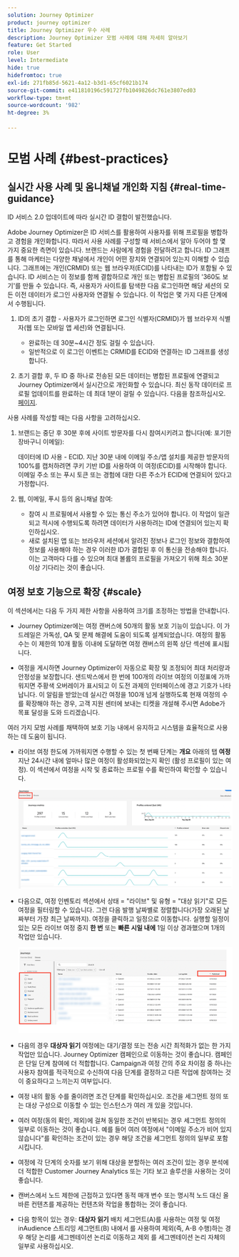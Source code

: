 ```yaml
---
solution: Journey Optimizer
product: journey optimizer
title: Journey Optimizer 우수 사례
description: Journey Optimizer 모범 사례에 대해 자세히 알아보기
feature: Get Started
role: User
level: Intermediate
hide: true
hidefromtoc: true
exl-id: 271fb85d-5621-4a12-b3d1-65cf6021b174
source-git-commit: e411810196c591727fb1049826dc761e3807ed03
workflow-type: tm+mt
source-wordcount: '982'
ht-degree: 3%

---
```


# 모범 사례 {#best-practices}

## 실시간 사용 사례 및 옴니채널 개인화 지침 {#real-time-guidance}

ID 서비스 2.0 업데이트에 따라 실시간 ID 결합이 발전했습니다.

Adobe Journey Optimizer은 ID 서비스를 활용하여 사용자를 위해 프로필을 병합하고 경험을 개인화합니다. 따라서 사용 사례를 구성할 때 서비스에서 알아 두어야 할 몇 가지 중요한 측면이 있습니다. 브랜드는 사람에게 경험을 전달하려고 합니다. ID 그래프를 통해 마케터는 다양한 채널에서 개인이 어떤 장치와 연결되어 있는지 이해할 수 있습니다. 그래프에는 개인(CRMID) 또는 웹 브라우저(ECID)를 나타내는 ID가 포함될 수 있습니다. ID 서비스는 이 정보를 함께 결합하므로 개인 또는 병합된 프로필의 &#39;360도 보기&#39;를 만들 수 있습니다. 즉, 사용자가 사이트를 탐색한 다음 로그인하면 해당 세션의 모든 이전 데이터가 로그인 사용자와 연결될 수 있습니다. 이 작업은 몇 가지 다른 단계에서 수행됩니다.

1. ID의 초기 결합 - 사용자가 로그인하면 로그인 식별자(CRMID)가 웹 브라우저 식별자(웹 또는 모바일 앱 세션)와 연결됩니다.

   * 완료하는 데 30분~4시간 정도 걸릴 수 있습니다.
   * 일반적으로 이 로그인 이벤트는 CRMID를 ECID와 연결하는 ID 그래프를 생성합니다.

1. 초기 결합 후, 두 ID 중 하나로 전송된 모든 데이터는 병합된 프로필에 연결되고 Journey Optimizer에서 실시간으로 개인화할 수 있습니다. 최신 동작 데이터로 프로필 업데이트를 완료하는 데 최대 1분이 걸릴 수 있습니다. 다음을 참조하십시오. [페이지](https://experienceleague.adobe.com/docs/experience-platform/ingestion/streaming/overview.html?lang=ko).

사용 사례를 작성할 때는 다음 사항을 고려하십시오.

1. 브랜드는 중단 후 30분 후에 사이트 방문자를 다시 참여시키려고 합니다(예: 포기한 장바구니 이메일):

   데이터에 ID 사용 - ECID. 지난 30분 내에 이메일 주소/앱 설치를 제공한 방문자의 100%를 캡처하려면 쿠키 기반 ID를 사용하여 이 여정(ECID)를 시작해야 합니다. 이메일 주소 또는 푸시 토큰 또는 경험에 대한 다른 주소가 ECID에 연결되어 있다고 가정합니다.

1. 웹, 이메일, 푸시 등의 옴니채널 참여:

   * 참여 시 프로필에서 사용할 수 있는 통신 주소가 있어야 합니다. 이 작업이 일관되고 적시에 수행되도록 하려면 데이터가 사용하려는 ID에 연결되어 있는지 확인하십시오.
   * 새로 설치된 앱 또는 브라우저 세션에서 알려진 정보나 로그인 정보와 결합하여 정보를 사용해야 하는 경우 이러한 ID가 결합된 후 이 통신을 전송해야 합니다. 이는 고객마다 다를 수 있으며 최대 볼륨의 프로필을 가져오기 위해 최소 30분 이상 기다리는 것이 좋습니다.

## 여정 보호 기능으로 확장 {#scale}

이 섹션에서는 다음 두 가지 제한 사항을 사용하여 크기를 조정하는 방법을 안내합니다.

* Journey Optimizer에는 여정 캔버스에 50개의 활동 보호 기능이 있습니다. 이 가드레일은 가독성, QA 및 문제 해결에 도움이 되도록 설계되었습니다. 여정의 활동 수는 이 제한의 10개 활동 이내에 도달하면 여정 캔버스의 왼쪽 상단 섹션에 표시됩니다.

* 여정을 게시하면 Journey Optimizer이 자동으로 확장 및 조정되어 최대 처리량과 안정성을 보장합니다. 샌드박스에서 한 번에 100개의 라이브 여정의 이정표에 가까워지면 주황색 오버레이가 표시되고 이 도전 과제의 인터페이스에 경고 기호가 나타납니다. 이 알림을 받았는데 실시간 여정을 100개 넘게 실행하도록 현재 여정의 수를 확장해야 하는 경우, 고객 지원 센터에 보내는 티켓을 개설해 주시면 Adobe가 목표 달성을 도와 드리겠습니다.

여러 가지 모범 사례를 채택하여 보호 기능 내에서 유지하고 시스템을 효율적으로 사용하는 데 도움이 됩니다.

* 라이브 여정 한도에 가까워지면 수행할 수 있는 첫 번째 단계는 **개요** 아래의 탭 **여정** 지난 24시간 내에 얼마나 많은 여정이 활성화되었는지 확인 (활성 프로필이 있는 여정). 이 섹션에서 여정을 시작 및 종료하는 프로필 수를 확인하여 확인할 수 있습니다.

  ![](assets/journey-guardrails2.png)

* 다음으로, 여정 인벤토리 섹션에서 상태 = &quot;라이브&quot; 및 유형 = &quot;대상 읽기&quot;로 모든 여정을 필터링할 수 있습니다. 그런 다음 발행 날짜별로 정렬합니다(가장 오래된 날짜부터 가장 최근 날짜까지). 여정을 클릭하고 일정으로 이동합니다. 실행할 일정이 있는 모든 라이브 여정 중지 **한 번** 또는 **빠른 시일 내에** 1일 이상 경과했으며 1개의 작업만 있습니다.

  ![](assets/journey-guardrails1.png)

* 다음의 경우 **대상자 읽기** 여정에는 대기/결정 또는 전송 시간 최적화가 없는 한 가지 작업만 있습니다. Journey Optimizer 캠페인으로 이동하는 것이 좋습니다. 캠페인은 단일 단계 참여에 더 적합합니다. Campaign과 여정 간의 주요 차이점 중 하나는 사용자 참여를 적극적으로 수신하여 다음 단계를 결정하고 다른 작업에 참여하는 것이 중요하다고 느끼는지 여부입니다.
* 여정 내의 활동 수를 줄이려면 조건 단계를 확인하십시오. 조건을 세그먼트 정의 또는 대상 구성으로 이동할 수 있는 인스턴스가 여러 개 있을 것입니다.
* 여러 여정(동의 확인, 제외)에 걸쳐 동일한 조건이 반복되는 경우 세그먼트 정의의 일부로 이동하는 것이 좋습니다. 예를 들어 여러 여정에서 &quot;이메일 주소가 비어 있지 않습니다&quot;를 확인하는 조건이 있는 경우 해당 조건을 세그먼트 정의의 일부로 포함시킵니다.
* 여정에 각 단계의 숫자를 보기 위해 대상을 분할하는 여러 조건이 있는 경우 분석에 더 적합한 Customer Journey Analytics 또는 기타 보고 솔루션을 사용하는 것이 좋습니다.
* 캔버스에서 노드 제한에 근접하고 있다면 동적 매개 변수 또는 명시적 노드 대신 올바른 컨텐츠를 제공하는 컨텐츠와 작업을 통합하는 것이 좋습니다.

* 다음 항목이 있는 경우: **대상자 읽기** 배치 세그먼트(A)를 사용하는 여정 및 여정 inAudience 스트리밍 세그먼트(B) 내에서 를 사용하여 제외(즉, A-B 수행)하는 경우 해당 논리를 세그멘테이션 논리로 이동하고 제외 를 세그멘테이션 논리 자체의 일부로 사용하십시오.